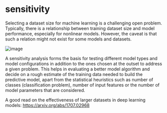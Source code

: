 # sensitivity

Selecting a dataset size for machine learning is a challenging open problem. Typically, there is a relationship between training dataset size and model performance, especially for nonlinear models. However, the caveat is that such a relation might not exist for some models and datasets. 

![image](https://user-images.githubusercontent.com/73946741/115108598-fc2e5780-9f8e-11eb-97d0-841112b7feef.png)

A sensitivity analysis forms the basis for testing different model types and model configurations in addition to the ones chosen at the outset to address a given problem. This helps in evaluating a better model algorithm and decide on a rough estimate of the training data needed to build the predictive model, apart from the statistical heuristics such as number of classes (classification problem), number of input features or the number of model parameters that are considered.


A good read on the effectiveness of larger datasets in deep learning models:
https://arxiv.org/abs/1707.02968
